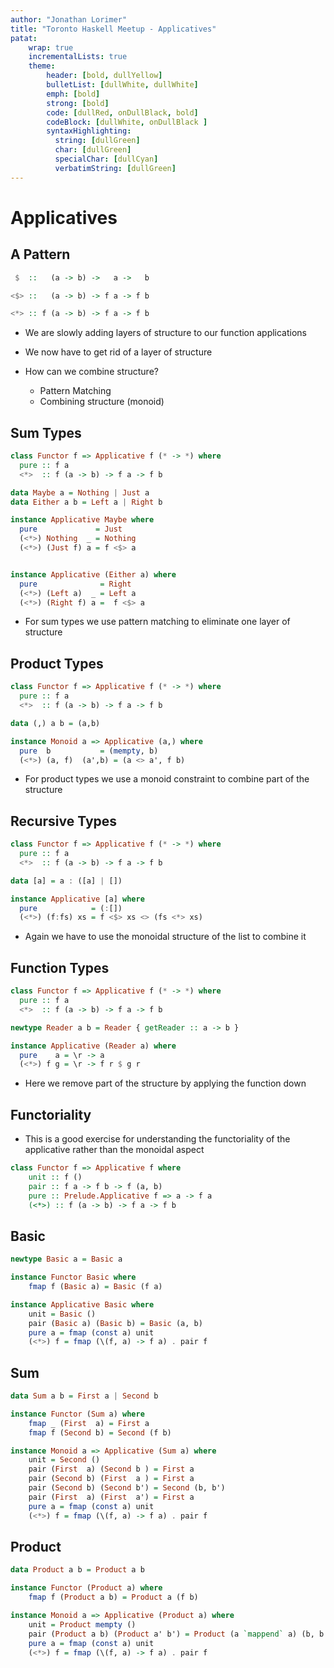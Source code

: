 ```yaml
---
author: "Jonathan Lorimer"
title: "Toronto Haskell Meetup - Applicatives"
patat:
    wrap: true
    incrementalLists: true
    theme:
        header: [bold, dullYellow]
        bulletList: [dullWhite, dullWhite]
        emph: [bold]
        strong: [bold]
        code: [dullRed, onDullBlack, bold]
        codeBlock: [dullWhite, onDullBlack ]
        syntaxHighlighting:
          string: [dullGreen]
          char: [dullGreen]
          specialChar: [dullCyan]
          verbatimString: [dullGreen]
---
```


# Applicatives

## A Pattern

```haskell
 $  ::   (a -> b) ->   a ->   b

<$> ::   (a -> b) -> f a -> f b

<*> :: f (a -> b) -> f a -> f b
```

- We are slowly adding layers of structure to our function applications
- We now have to get rid of a layer of structure

- How can we combine structure?
    - Pattern Matching
    - Combining structure (monoid)

## Sum Types

```haskell
class Functor f => Applicative f (* -> *) where
  pure :: f a
  <*>  :: f (a -> b) -> f a -> f b

data Maybe a = Nothing | Just a
data Either a b = Left a | Right b

instance Applicative Maybe where
  pure             = Just
  (<*>) Nothing  _ = Nothing
  (<*>) (Just f) a = f <$> a


instance Applicative (Either a) where
  pure              = Right
  (<*>) (Left a)  _ = Left a
  (<*>) (Right f) a =  f <$> a
```

- For sum types we use pattern matching to eliminate one layer of structure

## Product Types

```haskell
class Functor f => Applicative f (* -> *) where
  pure :: f a
  <*>  :: f (a -> b) -> f a -> f b

data (,) a b = (a,b)

instance Monoid a => Applicative (a,) where
  pure  b           = (mempty, b)
  (<*>) (a, f)  (a',b) = (a <> a', f b)
```

- For product types we use a monoid constraint to combine part of the structure

## Recursive Types

```haskell
class Functor f => Applicative f (* -> *) where
  pure :: f a
  <*>  :: f (a -> b) -> f a -> f b

data [a] = a : ([a] | [])

instance Applicative [a] where
  pure            = (:[])
  (<*>) (f:fs) xs = f <$> xs <> (fs <*> xs)

```

- Again we have to use the monoidal structure of the list to combine it

## Function Types

```haskell
class Functor f => Applicative f (* -> *) where
  pure :: f a
  <*>  :: f (a -> b) -> f a -> f b

newtype Reader a b = Reader { getReader :: a -> b }

instance Applicative (Reader a) where
  pure    a = \r -> a
  (<*>) f g = \r -> f r $ g r
```

- Here we remove part of the structure by applying the function down

## Functoriality

- This is a good exercise for understanding the functoriality of the applicative rather than the monoidal aspect

```haskell
class Functor f => Applicative f where
    unit :: f ()
    pair :: f a -> f b -> f (a, b)
    pure :: Prelude.Applicative f => a -> f a
    (<*>) :: f (a -> b) -> f a -> f b
```

## Basic
```haskell
newtype Basic a = Basic a

instance Functor Basic where
    fmap f (Basic a) = Basic (f a)

instance Applicative Basic where
    unit = Basic ()
    pair (Basic a) (Basic b) = Basic (a, b)
    pure a = fmap (const a) unit
    (<*>) f = fmap (\(f, a) -> f a) . pair f
```
## Sum
```haskell
data Sum a b = First a | Second b

instance Functor (Sum a) where
    fmap _ (First  a) = First a
    fmap f (Second b) = Second (f b)

instance Monoid a => Applicative (Sum a) where
    unit = Second ()
    pair (First  a) (Second b ) = First a
    pair (Second b) (First  a ) = First a
    pair (Second b) (Second b') = Second (b, b')
    pair (First  a) (First  a') = First a
    pure a = fmap (const a) unit
    (<*>) f = fmap (\(f, a) -> f a) . pair f
```

## Product
```haskell
data Product a b = Product a b

instance Functor (Product a) where
    fmap f (Product a b) = Product a (f b)

instance Monoid a => Applicative (Product a) where
    unit = Product mempty ()
    pair (Product a b) (Product a' b') = Product (a `mappend` a) (b, b')
    pure a = fmap (const a) unit
    (<*>) f = fmap (\(f, a) -> f a) . pair f
```

